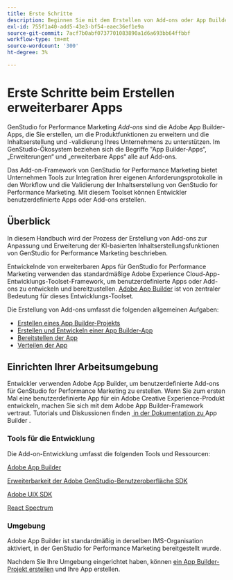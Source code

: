 ```yaml
---
title: Erste Schritte
description: Beginnen Sie mit dem Erstellen von Add-ons oder App Builder-Apps, die GenStudio for Performance Marketing erweitern.
exl-id: 755f1a40-add5-43e3-bf54-eaec36ef1e9a
source-git-commit: 7acf7b0abf0737701083890a1d6a693bb64ffbbf
workflow-type: tm+mt
source-wordcount: '300'
ht-degree: 3%

---
```


# Erste Schritte beim Erstellen erweiterbarer Apps

GenStudio for Performance Marketing _Add-ons_ sind die Adobe App Builder-Apps, die Sie erstellen, um die Produktfunktionen zu erweitern und die Inhaltserstellung und -validierung Ihres Unternehmens zu unterstützen. Im GenStudio-Ökosystem beziehen sich die Begriffe &quot;App Builder-Apps“, „Erweiterungen“ und „erweiterbare Apps“ alle auf Add-ons.

Das Add-on-Framework von GenStudio for Performance Marketing bietet Unternehmen Tools zur Integration ihrer eigenen Anforderungsprotokolle in den Workflow und die Validierung der Inhaltserstellung von GenStudio for Performance Marketing. Mit diesem Toolset können Entwickler benutzerdefinierte Apps oder Add-ons erstellen.

## Überblick

In diesem Handbuch wird der Prozess der Erstellung von Add-ons zur Anpassung und Erweiterung der KI-basierten Inhaltserstellungsfunktionen von GenStudio for Performance Marketing beschrieben.

Entwickelnde von erweiterbaren Apps für GenStudio for Performance Marketing verwenden das standardmäßige Adobe Experience Cloud-App-Entwicklungs-Toolset-Framework, um benutzerdefinierte Apps oder Add-ons zu entwickeln und bereitzustellen. [Adobe App Builder](https://developer.adobe.com/app-builder/) ist von zentraler Bedeutung für dieses Entwicklungs-Toolset.

Die Erstellung von Add-ons umfasst die folgenden allgemeinen Aufgaben:

* [Erstellen eines App Builder-Projekts](create-project.md)
* [Erstellen und Entwickeln einer App Builder-App](create-app.md)
* [Bereitstellen der App](deploy-app.md)
* [Verteilen der App](distribute-app.md)

## Einrichten Ihrer Arbeitsumgebung

Entwickler verwenden Adobe App Builder, um benutzerdefinierte Add-ons für GenStudio for Performance Marketing zu erstellen. Wenn Sie zum ersten Mal eine benutzerdefinierte App für ein Adobe Creative Experience-Produkt entwickeln, machen Sie sich mit dem Adobe App Builder-Framework vertraut. Tutorials und Diskussionen finden [&#x200B; in der Dokumentation zu &#x200B;](https://developer.adobe.com/app-builder/docs/overview/)App Builder .

### Tools für die Entwicklung

Die Add-on-Entwicklung umfasst die folgenden Tools und Ressourcen:

[Adobe App Builder](https://developer.adobe.com/app-builder/)

[Erweiterbarkeit der Adobe GenStudio-Benutzeroberfläche SDK](https://github.com/adobe/genstudio-uix-sdk)

[Adobe UIX SDK](https://github.com/adobe/uix-sdk)

[React Spectrum](https://react-spectrum.adobe.com/react-spectrum/getting-started.html)

### Umgebung

Adobe App Builder ist standardmäßig in derselben IMS-Organisation aktiviert, in der GenStudio for Performance Marketing bereitgestellt wurde.

Nachdem Sie Ihre Umgebung eingerichtet haben, können [ein App Builder-Projekt erstellen](create-project.md) und Ihre App erstellen.
